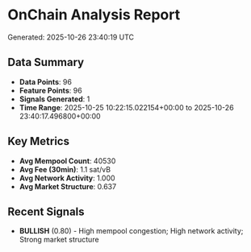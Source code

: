 # OnChain Analysis Report
Generated: 2025-10-26 23:40:19 UTC

## Data Summary
- **Data Points**: 96
- **Feature Points**: 96
- **Signals Generated**: 1
- **Time Range**: 2025-10-25 10:22:15.022154+00:00 to 2025-10-26 23:40:17.496800+00:00

## Key Metrics
- **Avg Mempool Count**: 40530
- **Avg Fee (30min)**: 1.1 sat/vB
- **Avg Network Activity**: 1.000
- **Avg Market Structure**: 0.637

## Recent Signals
- **BULLISH** (0.80) - High mempool congestion; High network activity; Strong market structure
